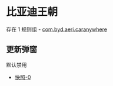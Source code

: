 # 比亚迪王朝

存在 1 规则组 - [com.byd.aeri.caranywhere](/src/apps/com.byd.aeri.caranywhere.ts)

## 更新弹窗

默认禁用

- [快照-0](https://i.gkd.li/import/13348383)
